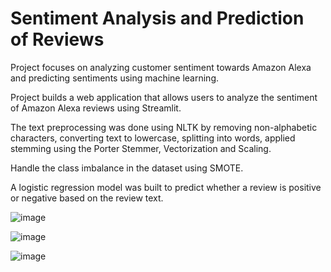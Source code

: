 # Sentiment Analysis and Prediction of Reviews
Project focuses on analyzing customer sentiment towards Amazon Alexa and predicting sentiments using machine learning. 

Project builds a web application that allows users to analyze the sentiment of Amazon Alexa reviews using Streamlit.

The text preprocessing was done using NLTK by removing non-alphabetic characters, converting text to lowercase, splitting into words, applied stemming using the Porter Stemmer, Vectorization and Scaling.

Handle the class imbalance in the dataset using SMOTE.

A logistic regression model was built to predict whether a review is positive or negative based on the review text.

![image](https://github.com/user-attachments/assets/a23565b0-7e3a-4e92-8306-3454fbbcfbbf)

![image](https://github.com/user-attachments/assets/18de1244-f61b-40ba-a7cc-6a5e3707de02)

![image](https://github.com/user-attachments/assets/122aae99-e9ff-4ee4-9dcd-0a1e9bd07611)
